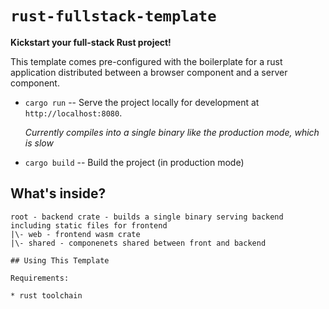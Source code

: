# `rust-fullstack-template`

**Kickstart your full-stack Rust project!**

This template comes pre-configured with the boilerplate for a rust application distributed between a browser component and a server component.

* `cargo run` -- Serve the project locally for
  development at `http://localhost:8080`.
  
  _Currently compiles into a single binary like the production mode, which is slow_

* `cargo build` -- Build the project (in production mode)

## What's inside?

```
root - backend crate - builds a single binary serving backend including static files for frontend
|\- web - frontend wasm crate
|\- shared - componenets shared between front and backend

## Using This Template

Requirements:

* rust toolchain
